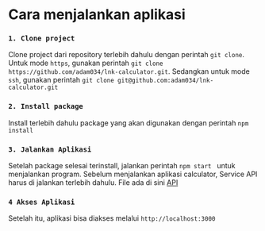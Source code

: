 # Cara menjalankan aplikasi 
### `1. Clone project`

Clone project dari repository terlebih dahulu dengan perintah `git clone`. Untuk mode `https`, gunakan perintah `git clone https://github.com/adam034/lnk-calculator.git`. Sedangkan untuk mode `ssh`, gunakan perintah `git clone git@github.com:adam034/lnk-calculator.git`

### `2. Install package`

Install terlebih dahulu package yang akan digunakan dengan perintah `npm install`

### `3. Jalankan Aplikasi`

Setelah package selesai terinstall, jalankan perintah `npm start ` untuk menjalankan program. Sebelum menjalankan aplikasi calculator, Service API harus di jalankan terlebih dahulu. File ada di sini [API](https://github.com/adam034/lnk-api)

### `4 Akses Aplikasi`

Setelah itu, aplikasi bisa diakses melalui `http://localhost:3000`

